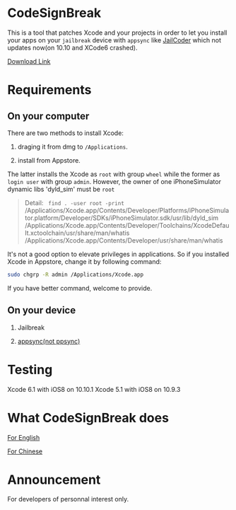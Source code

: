 CodeSignBreak
=============
This is a tool that patches Xcode and your projects in order to let you install your apps on your `jailbreak` device with `appsync` like [JailCoder](http://oneiros.altervista.org/jailcoder/) which not updates now(on 10.10 and XCode6 crashed).

[Download Link](http://mlyixi.qiniudn.com/CodeSignBreak.zip)

# Requirements
## On your computer
There are two methods to install Xcode:

1. draging it from dmg to `/Applications`.

2. install from Appstore.

The latter installs the Xcode as `root` with group `wheel` while the former as `login user` with group `admin`. However, the owner of one iPhoneSimulator dynamic libs 'dyld_sim' must be `root` 

> Detail: ` find . -user root -print`
> /Applications/Xcode.app/Contents/Developer/Platforms/iPhoneSimulator.platform/Developer/SDKs/iPhoneSimulator.sdk/usr/lib/dyld_sim
> /Applications/Xcode.app/Contents/Developer/Toolchains/XcodeDefault.xctoolchain/usr/share/man/whatis
> /Applications/Xcode.app/Contents/Developer/usr/share/man/whatis

It's not a good option to elevate privileges in applications. So if you installed Xcode in Appstore, change it by following command: 
 ```zsh
sudo chgrp -R admin /Applications/Xcode.app 
 ```
 
 If you have better command, welcome to provide.

## On your device

1. Jailbreak

2. [appsync(not ppsync)](https://github.com/angelXwind/AppSync)

# Testing
Xcode 6.1 with iOS8 on 10.10.1
Xcode 5.1 with iOS8 on 10.9.3

# What CodeSignBreak does

[For English](http://stackoverflow.com/a/4180498/555336)

[For Chinese](http://mlyixi.byethost32.com/blog/?p=84)

# Announcement
For developers of personnal interest only.
